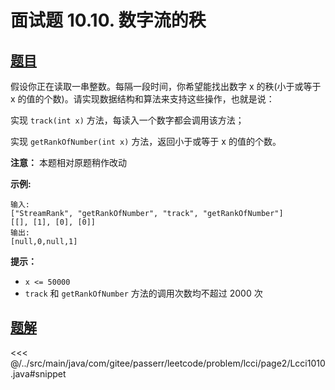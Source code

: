 # 面试题 10.10. 数字流的秩

## [题目](https://leetcode.cn/problems/rank-from-stream-lcci/)
假设你正在读取一串整数。每隔一段时间，你希望能找出数字 x 的秩(小于或等于 x 的值的个数)。请实现数据结构和算法来支持这些操作，也就是说：

实现 `track(int x)` 方法，每读入一个数字都会调用该方法；

实现 `getRankOfNumber(int x)` 方法，返回小于或等于 x 的值的个数。

**注意：** 本题相对原题稍作改动

**示例:**

```
输入:
["StreamRank", "getRankOfNumber", "track", "getRankOfNumber"]
[[], [1], [0], [0]]
输出:
[null,0,null,1]
```

**提示：**

* `x <= 50000`
* `track` 和 `getRankOfNumber` 方法的调用次数均不超过 2000 次


## [题解](https://github.com/PasseRR/JavaLeetCode/blob/master/src/main/java/com/gitee/passerr/leetcode/problem/lcci/page2/Lcci1010.java)

<<< @/../src/main/java/com/gitee/passerr/leetcode/problem/lcci/page2/Lcci1010.java#snippet
